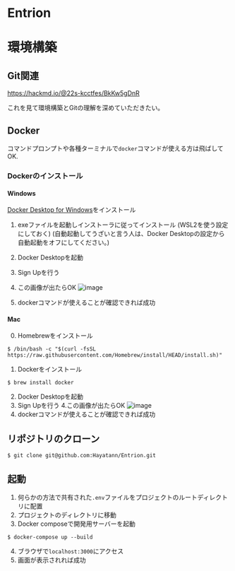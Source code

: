 # Entrion

# 環境構築

## Git関連
https://hackmd.io/@22s-kcctfes/BkKw5gDnR

これを見て環境構築とGitの理解を深めていただきたい。

## Docker

コマンドプロンプトや各種ターミナルで`docker`コマンドが使える方は飛ばしてOK.

### Dockerのインストール

#### Windows

[Docker Desktop for Windows](https://www.docker.com/get-started/)をインストール

1. exeファイルを起動しインストーラに従ってインストール
(WSL2を使う設定にしておく) (自動起動してうざいと言う人は、Docker Desktopの設定から自動起動をオフにしてください。)
2. Docker Desktopを起動
3. Sign Upを行う
4. この画像が出たらOK
![image](https://github.com/user-attachments/assets/f8abe45c-3d31-4958-9f5c-32221ee8960d)

5. dockerコマンドが使えることが確認できれば成功

#### Mac

0. Homebrewをインストール
```
$ /bin/bash -c "$(curl -fsSL https://raw.githubusercontent.com/Homebrew/install/HEAD/install.sh)"
```
1. Dockerをインストール
```
$ brew install docker
```
2.  Docker Desktopを起動
3. Sign Upを行う
4.この画像が出たらOK
![image](https://github.com/user-attachments/assets/13bb8782-889a-4872-b15c-46e1018eade3)
5. dockerコマンドが使えることが確認できれば成功

## リポジトリのクローン
```
$ git clone git@github.com:Hayatann/Entrion.git
```

## 起動

1. 何らかの方法で共有された`.env`ファイルをプロジェクトのルートディレクトリに配置
2. プロジェクトのディレクトリに移動
3. Docker composeで開発用サーバーを起動
```shell
$ docker-compose up --build
```
4. ブラウザで`localhost:3000`にアクセス
5. 画面が表示されれば成功

